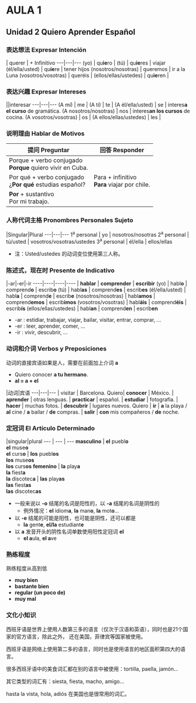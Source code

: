 # AULA 1

## Unidad 2 Quiero Aprender Español

### 表达想法 Expresar Intención

| querer | + Infinitivo
---|---|---
(yo) | qu**ie**ro |
(tú) | qu**ie**res | viajar
(él/ella/usted) | qu**ie**re | tener hijos
(nosotros/nosotras) | queremos | ir a la Luna
(vosotros/vosotras) | queréis |
(ellos/ellas/ustedes) | qu**ie**ren |

### 表达兴趣 Expresar Intereses

||interesar
---|---|---
(A mí) | me |
(A ti) | te |
(A él/ella/usted) | se | interes**a el curso** de gramática.
(A nosotros/nosotras) | nos | interes**an los cursos** de cocina.
(A vosotros/vosotras) | os |
(A ellos/ellas/ustedes) | les |

### 说明理由 Hablar de Motivos

提问 Preguntar | 回答 Responder
----|-----
| Porque + verbo conjugado <br> **Porque** quiero vivir en Cuba.
Por qué + verbo conjugado <br> ¿**Por qué** estudias español?| Para + infinitivo <br> **Para** viajar por chile.
| **Por** + sustantivo <br> Por mi trabajo.

### 人称代词主格 Pronombres Personales Sujeto

|Singular|Plural
---|---|---
1<sup>a</sup> personal | yo | nosotros/nosotras
2<sup>a</sup> personal | tú/usted | vosotros/vosotras/ustedes
3<sup>a</sup> personal | él/ella | ellos/ellas

- 注：Usted/ustedes 的动词变位使用第三人称。

### 陈述式，现在时 Presente de Indicativo

|-ar|-er|-ir
----|----|----|----
| **hablar** | **comprender** | **escribir**
(yo) | habl**o** | comprend**o** | escrib**o**
(tú) | habl**as** | comprend**es** | escrib**es**
(él/ella/usted) | habl**a** | comprend**e** | escrib**e**
(nosotros/nosotras) | habl**amos** | comprend**emos** | escrib**imos**
(vosotros/vosotras) | habl**áis** | comprend**éis** | escrib**ís**
(ellos/ellas/ustedes) | habl**an** | comprend**en** | escrib**en**

- -ar : estidiar, trabajar, viajar, bailar, visitar, entrar, comprar, ...
- -er : leer, aprender, comer, ...
- -ir : vivir, descubrir, ...

### 动词和介词 Verbos y Preposiciones

动词的直接宾语如果是人，需要在前面加上介词 **a**

- Quiero conocer **a tu hermano**.
- **al = a + el**

|动词|宾语
---|---|---
| visitar | Barcelona.
Quiero| **conocer** | México.
 | **aprender** | otras lenguas.
 | **practicar** | español.
 | **estudiar** | fotografía.
 | **hacer** | muchas fotos.
 | **descubrir** | lugares nuevos.
Quiero | **ir** | **a** la playa / **al** cine / **a** bailar / **de** compras.
 | **salir** | **con** mis compañeros / **de** noche.

### 定冠词 El Artículo Determinado

|singular|plural
--- | --- | ---
**masculino** | **el** puebl**o** <br> **el** muse**o** <br> **el** curs**o** | **los** puebl**os** <br> **los** muse**os** <br> **los** curs**os**
**femenino** | **la** play**a** <br> **la** fiest**a** <br> **la** discotec**a** | **las** play**as** <br> **las** fiest**as** <br> **las** discotec**as**

- 一般来说以 **-o** 结尾的名词是阳性的，以 **-a** 结尾的名词是阴性的
  - 例外情况：**el** idiom**a**, **la** man**o**, **la** mot**o**...
- 以 **-e** 结尾的可能是阳性，也可能是阴性，还可以都是
  - **la** gent**e**, **el/la** estudiant**e**
- 以 **a** 发音开头的阴性名词单数使用阳性定冠词 **el**
  - **el a**ula, **el a**ve

### 熟练程度

熟练程度从高到低

- **muy bien**
- **bastante bien**
- **regular (un poco de)**
- **muy mal**

###  文化小知识

西班牙语是世界上使用人数第三多的语言（仅次于汉语和英语），同时也是21个国家的官方语言，除此之外，
还在美国，菲律宾等国家被使用。

西班牙语是网络上使用第二多的语言，同时也是使用语言的地区面积第四大的语言。

很多西班牙语中的美食词汇都在别的语言中被使用：tortilla, paella, jamón...

其它类型的词汇有：siesta, fiesta, macho, amigo...

hasta la vista, hola, adiós 在美国也是很常用的词汇。
